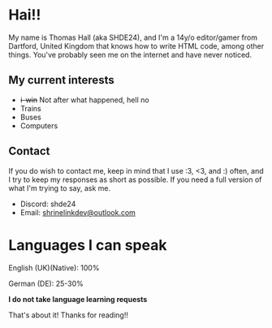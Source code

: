# Hai!!

My name is Thomas Hall (aka SHDE24), and I'm a 14y/o editor/gamer from Dartford, United Kingdom that knows how to write HTML code, among other things. You've probably seen me on the internet and have never noticed.

## My current interests

- ~~i-win~~ Not after what happened, hell no
- Trains
- Buses
- Computers

## Contact

If you do wish to contact me, keep in mind that I use :3, <3, and :) often, and I try to keep my responses as short as possible. 
If you need a full version of what I'm trying to say, ask me.

- Discord: shde24
- Email: shrinelinkdev@outlook.com

# Languages I can speak

English (UK)(Native): 100%

German (DE): 25-30%

**I do not take language learning requests**

That's about it! Thanks for reading!!
